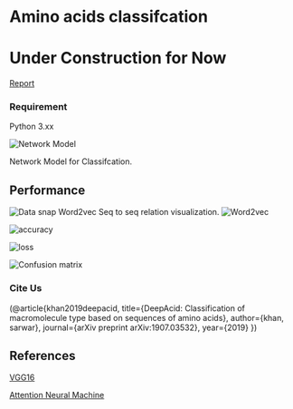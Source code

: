 # Amino acids classifcation

# Under Construction for Now

[Report](https://arxiv.org/abs/1907.03532)

### Requirement
Python 3.xx




![Network Model](https://github.com/say2sarwar/DeepAcid/blob/master/Images/model2.png)

Network Model for Classifcation. 

## Performance
![Data snap](https://github.com/say2sarwar/DeepAcid/blob/master/Images/data_dna5.png)
Word2vec Seq to seq relation visualization.
![Word2vec](https://github.com/say2sarwar/DeepAcid/blob/master/Images/Screenshot_2019-06-20%20Untitled1(1).png)

![accuracy](https://github.com/say2sarwar/DeepAcid/blob/master/Images/loss.png)

![loss](https://github.com/say2sarwar/DeepAcid/blob/master/Images/loss.png)


![Confusion matrix](https://github.com/say2sarwar/DeepAcid/blob/master/Images/Screenshot_2019-06-24%20Untitled3(1).png)

### Cite Us


(@article{khan2019deepacid,
  title={DeepAcid: Classification of macromolecule type based on sequences of amino acids},
  author={khan, sarwar},
  journal={arXiv preprint arXiv:1907.03532},
  year={2019}
})

## References

[VGG16](https://arxiv.org/abs/1409.1556)

[Attention Neural Machine](https://arxiv.org/abs/1508.04025)
